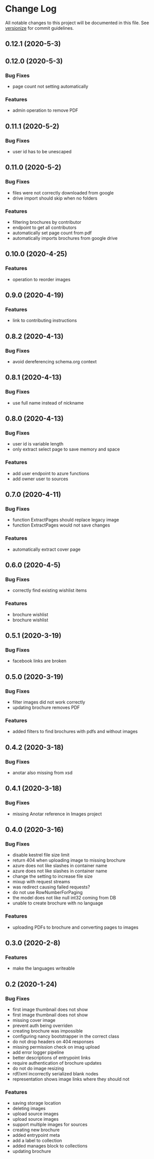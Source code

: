 # Change Log

All notable changes to this project will be documented in this file. See [versionize](https://github.com/saintedlama/versionize) for commit guidelines.

<a name="0.12.1"></a>
## 0.12.1 (2020-5-3)

## 0.12.0 (2020-5-3)

### Bug Fixes

* page count not setting automatically

### Features

* admin operation to remove PDF

## 0.11.1 (2020-5-2)

### Bug Fixes

* user id has to be unescaped

## 0.11.0 (2020-5-2)

### Bug Fixes

* files were not correctly downloaded from google
* drive import should skip when no folders

### Features

* filtering brochures by contributor
* endpoint to get all contributors
* automatically set page count from pdf
* automatically imports brochures from google drive

## 0.10.0 (2020-4-25)

### Features

* operation to reorder images

## 0.9.0 (2020-4-19)

### Features

* link to contributing instructions

## 0.8.2 (2020-4-13)

### Bug Fixes

* avoid dereferencing schema.org context

## 0.8.1 (2020-4-13)

### Bug Fixes

* use full name instead of nickname

## 0.8.0 (2020-4-13)

### Bug Fixes

* user id is variable length
* only extract select page to save memory and space

### Features

* add user endpoint to azure functions
* add owner user to sources

## 0.7.0 (2020-4-11)

### Bug Fixes

* function ExtractPages should replace legacy image
* function ExtractPages would not save changes

### Features

* automatically extract cover page

## 0.6.0 (2020-4-5)

### Bug Fixes

* correctly find existing wishlist items

### Features

* brochure wishlist
* brochure wishlist

## 0.5.1 (2020-3-19)

### Bug Fixes

* facebook links are broken

## 0.5.0 (2020-3-19)

### Bug Fixes

* filter images did not work correctly
* updating brochure removes PDF

### Features

* added filters to find brochures with pdfs and without images

## 0.4.2 (2020-3-18)

### Bug Fixes

* anotar also missing from xsd

## 0.4.1 (2020-3-18)

### Bug Fixes

* missing Anotar reference in Images project

## 0.4.0 (2020-3-16)

### Bug Fixes

* disable kestrel file size limit
* return 404 when uploading image to missing brochure
* azure does not like slashes in container name
* azure does not like slashes in container name
* change the setting to increase file size
* mixup with request streams
* was redirect causing failed requests?
* do not use RowNumberForPaging
* the model does not like null int32 coming from DB
* unable to create brochure with no language

### Features

* uploading PDFs to brochure and converting pages to images

## 0.3.0 (2020-2-8)

### Features

* make the languages writeable

## 0.2 (2020-1-24)

### Bug Fixes

* first image thumbnail does not show
* first image thumbnail does not show
* missing cover image
* prevent auth being overriden
* creating brochure was impossible
* configuring nancy bootstrapper in the correct class
* do not drop headers on 404 responses
* missing permission check on imag upload
* add error logger pipeline
* better descriptions of entrypoint links
* require authentication of brochure updates
* do not do image resizing
* rdf/xml incorrectly serialized blank nodes
* representation shows image links where they should not

### Features

* saving storage location
* deleting images
* upload source images
* upload source images
* support multiple images for sources
* creating new brochure
* added entrypoint meta
* add a label to collection
* added manages block to collections
* updating brochure


